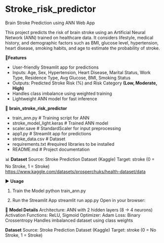 # Stroke_risk_predictor
Brain Stroke Prediction using ANN Web App 

This project predicts the risk of brain stroke using an Artificial Neural Network (ANN) trained on healthcare data.
It considers lifestyle, medical history, and demographic factors such as BMI, glucose level, hypertension, heart disease, smoking habits, and age to estimate the probability of stroke.

🚀**Features**

- User-friendly Streamlit app for predictions
- Inputs: Age, Sex, Hypertension, Heart Disease, Marital Status, Work Type, Residence Type, Avg Glucose, BMI, Smoking Status
- Outputs: Predicted Stroke Risk (%) and Risk Category **(Low, Moderate, High)**
- Handles class imbalance using weighted training
- Lightweight ANN model for fast inference
  
📁 **brain_stroke_risk_predictor**
 - train_ann.py             # Training script for ANN
 - stroke_model_light.keras # Trained ANN model
 - scaler.save              # StandardScaler for input preprocessing
 - app1.py                  # Streamlit app for predictions
 - stroke_data.csv          # Dataset 
 - requirements.txt         #required libraries to be installed
 - README.md                # Project documentation

📊 **Dataset**
Source: Stroke Prediction Dataset (Kaggle)
Target: stroke (0 = No Stroke, 1 = Stroke)
https://www.kaggle.com/datasets/prosperchuks/health-dataset/data



▶️ **Usage**
1. Train the Model 
python train_ann.py

3. Run the Streamlit App
streamlit run app.py
Open in your browser:



🧪 **Model Details**
Architecture: ANN with 2 hidden layers (8 → 4 neurons)
Activation Functions: ReLU, Sigmoid
Optimizer: Adam
Loss: Binary Crossentropy
Handles imbalanced dataset using class weights


**Dataset**
Source: Stroke Prediction Dataset (Kaggle)
Target: stroke (0 = No Stroke, 1 = Stroke)
